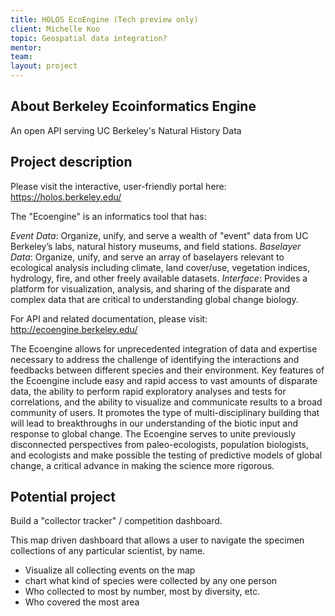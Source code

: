 ```yaml
---
title: HOLOS EcoEngine (Tech preview only)
client: Michelle Koo
topic: Geospatial data integration?
mentor: 
team: 
layout: project
---
```

## About Berkeley Ecoinformatics Engine

An open API serving UC Berkeley's Natural History Data

## Project description

Please visit the interactive, user-friendly portal here:  https://holos.berkeley.edu/

The "Ecoengine" is an informatics tool that has:

*Event Data*: Organize, unify, and serve a wealth of "event" data from UC
Berkeley’s labs, natural history museums, and field stations. *Baselayer Data*:
Organize, unify, and serve an array of baselayers relevant to ecological
analysis including climate, land cover/use, vegetation indices, hydrology,
fire, and other freely available datasets.  *Interface*: Provides a platform
for visualization, analysis, and sharing of the disparate and complex data that
are critical to understanding global change biology.

For API and related documentation, please visit:  http://ecoengine.berkeley.edu/

The Ecoengine allows for unprecedented integration of data and expertise
necessary to address the challenge of identifying the interactions and
feedbacks between different species and their environment. Key features of the
Ecoengine include easy and rapid access to vast amounts of disparate data, the
ability to perform rapid exploratory analyses and tests for correlations, and
the ability to visualize and communicate results to a broad community of users.
It promotes the type of multi-disciplinary building that will lead to
breakthroughs in our understanding of the biotic input and response to global
change. The Ecoengine serves to unite previously disconnected perspectives from
paleo-ecologists, population biologists, and ecologists and make possible the
testing of predictive models of global change, a critical advance in making the
science more rigorous.

## Potential project

Build a "collector tracker" / competition dashboard.

This map driven dashboard that allows a user to navigate the specimen
collections of any particular scientist, by name.

 - Visualize all collecting events on the map
 - chart what kind of species were collected by any one person
 - Who collected to most by number, most by diversity, etc.
 - Who covered the most area
